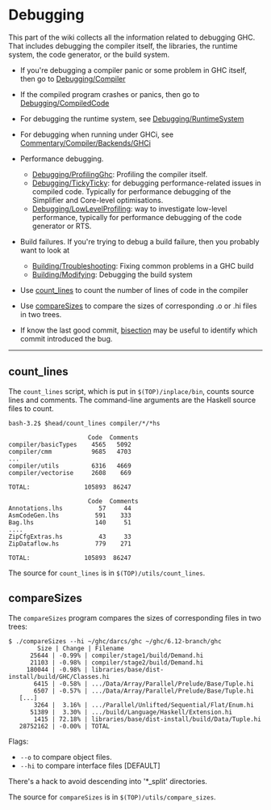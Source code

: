 # Debugging


This part of the wiki collects all the information related to debugging GHC. That includes debugging the compiler itself, the libraries, the runtime system, the code generator, or the build system.

- If you're debugging a compiler panic or some problem in GHC itself, then go to [Debugging/Compiler](debugging/compiler)

- If the compiled program crashes or panics, then go to [Debugging/CompiledCode](debugging/compiled-code)

- For debugging the runtime system, see [Debugging/RuntimeSystem](debugging/runtime-system)

- For debugging when running under GHCi, see [Commentary/Compiler/Backends/GHCi](commentary/compiler/backends/GHCi)

- Performance debugging. 

  - [Debugging/ProfilingGhc](debugging/profiling-ghc): Profiling the compiler itself.  
  - [Debugging/TickyTicky](debugging/ticky-ticky): for debugging performance-related issues in compiled code.  Typically for performance debugging of the Simplifier and Core-level optimisations.
  - [Debugging/LowLevelProfiling](debugging/low-level-profiling): way to investigate low-level performance, typically for performance debugging of the code generator or RTS.

- Build failures.  If you're trying to debug a build failure, then you probably want to look at

  - [Building/Troubleshooting](building/troubleshooting): Fixing common problems in a GHC build
  - [Building/Modifying](building/modifying#debugging): Debugging the build system

- Use [count_lines](debugging#) to count the number of lines of code in the compiler

- Use [compareSizes](debugging#comparesizes) to compare the sizes of corresponding .o or .hi files in two trees.

- If know the last good commit, [bisection](bisection) may be useful to identify which commit introduced the bug.

---

## count_lines


The `count_lines` script, which is put in `$(TOP)/inplace/bin`, counts source lines and comments. The command-line arguments are the Haskell source files to count.

```wiki
bash-3.2$ $head/count_lines compiler/*/*hs

                      Code  Comments
compiler/basicTypes    4565   5092
compiler/cmm           9685   4703
...
compiler/utils         6316   4669
compiler/vectorise     2608    669

TOTAL:               105893  86247

                      Code  Comments
Annotations.lhs          57     44
AsmCodeGen.lhs          591    333
Bag.lhs                 140     51
....
ZipCfgExtras.hs          43     33
ZipDataflow.hs          779    271

TOTAL:               105893  86247
```


The source for `count_lines` is in `$(TOP)/utils/count_lines`.

## compareSizes


The `compareSizes` program compares the sizes of corresponding files in two trees:

```wiki
$ ./compareSizes --hi ~/ghc/darcs/ghc ~/ghc/6.12-branch/ghc
        Size | Change | Filename
      25644 | -0.99% | compiler/stage1/build/Demand.hi
      21103 | -0.98% | compiler/stage2/build/Demand.hi
     180044 | -0.98% | libraries/base/dist-install/build/GHC/Classes.hi
       6415 | -0.58% | .../Data/Array/Parallel/Prelude/Base/Tuple.hi
       6507 | -0.57% | .../Data/Array/Parallel/Prelude/Base/Tuple.hi
   [...]
       3264 |  3.16% | .../Parallel/Unlifted/Sequential/Flat/Enum.hi
      51389 |  3.30% | .../build/Language/Haskell/Extension.hi
       1415 | 72.18% | libraries/base/dist-install/build/Data/Tuple.hi
   28752162 | -0.00% | TOTAL
```


Flags:

- `--o` to compare object files.
- `--hi` to compare interface files \[DEFAULT\]


There's a hack to avoid descending into '\*_split' directories. 


The source for `compareSizes` is in `$(TOP)/utils/compare_sizes`.
